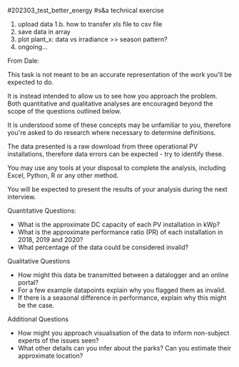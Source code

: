 #202303_test_better_energy
#s&amp;a technical exercise

1. upload data
1.b. how to transfer xls file to csv file
2. save data in array
3. plot plant_x: data vs irradiance >> season pattern?
4. ongoing...


From Dale:

This task is not meant to be an accurate representation of the work you'll be expected to do.

It is instead intended to allow us to see how you approach the problem. Both quantitative and qualitative analyses are encouraged beyond the scope of the questions outlined below.

It is understood some of these concepts may be unfamiliar to you, therefore you're asked to do research where necessary to determine definitions.

The data presented is a raw download from three operational PV installations, therefore data errors can be expected - try to identify these.

You may use any tools at your disposal to complete the analysis, including Excel, Python, R or any other method.

You will be expected to present the results of your analysis during the next interview.

Quantitative Questions:
- What is the approximate DC capacity of each PV installation in kWp?
- What is the approximate performance ratio (PR) of each installation in 2018, 2019 and 2020?
- What percentage of the data could be considered invalid?

Qualitative Questions
- How might this data be transmitted between a datalogger and an online portal?
- For a few example datapoints explain why you flagged them as invalid.
- If there is a seasonal difference in performance, explain why this might be the case.

Additional Questions
- How might you approach visualisation of the data to inform non-subject experts of the issues seen?
- What other details can you infer about the parks? Can you estimate their approximate location?
